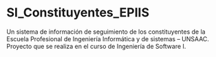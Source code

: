 # SI_Constituyentes_EPIIS
Un sistema de información de seguimiento de los constituyentes de la Escuela Profesional de Ingeniería Informática y de sistemas – UNSAAC. Proyecto que se realiza en el curso de Ingeniería de Software I. 
